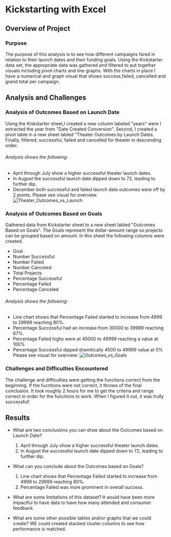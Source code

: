 # Kickstarting with Excel

## Overview of Project
 
### Purpose
The purpose of this analysis is to see how different campaigns fared in relation to their launch dates and their funding goals. Using the Kickstarter data set, the appropriate data was gathered and filtered to put together visuals including pivot charts and line graphs. With the charts in place I have a numerical and graph visual that shows success,failed, cancelled and grand total per campaign. 

## Analysis and Challenges

### Analysis of Outcomes Based on Launch Date
Using the Kiskstarter sheet,I created a new column labeled "years" were I extracted the year from "Date Created Conversion". Second, I created a pivot table in a new sheet labled "Theater Outcomes by Launch Dates. Finally, filtered; successful, failed and cancelled for theater in descending order.

###### Analysis shows the following:
- April through July show a higher successful theater launch dates.
- In August the successful launch date dipped down to 72, leading to further dip.
- December both successful and failed launch date outcomes were off by 2 points.
 Please see visual for overview.
 ![Theater_Outcomes_vs_Launch](https://1drv.ms/u/s!Ag_TShBi5_duixUEbEui_7zen4SB?e=lT4RkG)

### Analysis of Outcomes Based on Goals
Gathered data from Kickstarter sheet to a new sheet labled "Outcomes Based on Goals". The Goals represent the dollar-amount range so projects can be grouped based on amount.
 In this sheet the following columns were created.
- Goal
- Number Successful
- Number Failed
- Number Canceled
- Total Projects
- Percentage Successful
- Percentage Failed
- Percentage Canceled

###### Analysis shows the following:
- Line chart shows that Percentage Failed started to increase from 4999 to 29999 reaching 80%.
- Percentage Successful had an increase from 30000 to 39999 reaching 67%.
- Percentage Failed highs were at 45000 to 49999 reaching a value at 100%
- Percentage Successful dipped dramitically 4500 to 49999 value at 0%
Please see visual for overview:
![Outcomes_vs_Goals](https://1drv.ms/u/s!Ag_TShBi5_duixTtq2aQonFXwQ5-?e=hw7XuL)

### Challenges and Difficulties Encountered
The challenge and difficulties were getting the functions correct from the beginning. If the fucntions were not correct, it throws of the final conclusion. It took roughly 2 hours for me to get the criteria and range correct in order for the functions to work. When I figured it out, it was trully successful! 

## Results

- What are two conclusions you can draw about the Outcomes based on Launch Date?
  1. April through July show a higher successful theater launch dates.
  2. In August the successful launch date dipped down to 72, leading to further dip.

- What can you conclude about the Outcomes based on Goals?
  1. Line chart shows that Percentage Failed started to increase from 4999 to 29999 reaching 80%.
  2. Percentage Failed was more prominent in overall success.

- What are some limitations of this dataset?
It would have been more impactful to have data to have how many attended and consumer feedback.

- What are some other possible tables and/or graphs that we could create?
WE could created stacked cluster columns to see how performance is matched.
